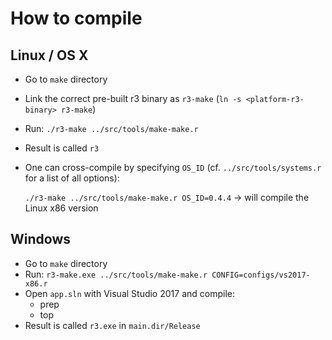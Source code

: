 # How to compile

## Linux / OS X

- Go to `make` directory
- Link the correct pre-built r3 binary as `r3-make` (`ln -s <platform-r3-binary> r3-make`)
- Run: `./r3-make ../src/tools/make-make.r`
- Result is called `r3`

- One can cross-compile by specifying `OS_ID` (cf. `../src/tools/systems.r` for a list of all options):

  `./r3-make ../src/tools/make-make.r OS_ID=0.4.4` -> will compile the Linux x86 version

## Windows

- Go to `make` directory
- Run: `r3-make.exe ../src/tools/make-make.r CONFIG=configs/vs2017-x86.r`
- Open `app.sln` with Visual Studio 2017 and compile:
    - prep
    - top
- Result is called `r3.exe` in `main.dir/Release`
